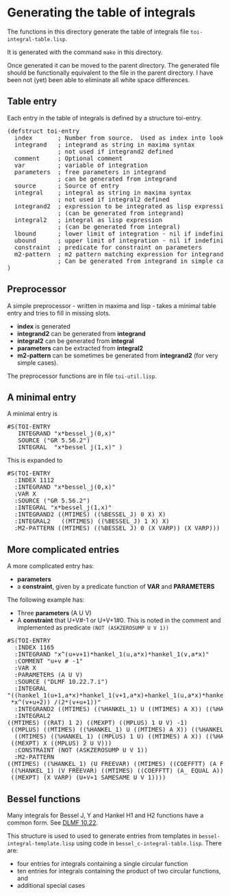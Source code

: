 # Generating the table of integrals

The functions in this directory generate the table of integrals 
file `toi-integral-table.lisp`.  

It is generated with the command `make` in this directory.

Once generated it can be moved to the parent directory.  The generated file should be functionally equivalent to the file in the parent directory.  I have been not (yet) been able to eliminate all white space differences.

## Table entry

Each entry in the table of integrals is defined by a structure toi-entry.

<pre>
(defstruct toi-entry
  index       ; Number from source.  Used as index into lookup table
  integrand   ; integrand as string in maxima syntax
              ; not used if integrand2 defined
  comment     ; Optional comment
  var         ; variable of integration
  parameters  ; free parameters in integrand
              ; can be generated from integrand
  source      ; Source of entry
  integral    ; integral as string in maxima syntax
              ; not used if integral2 defined
  integrand2  ; expression to be integrated as lisp expression
              ; (can be generated from integrand)
  integral2   ; integral as lisp expression
              ; (can be generated from integral)
  lbound      ; lower limit of integration - nil if indefinite
  ubound      ; upper limit of integration - nil if indefinite
  constraint  ; predicate for constraint on parameters
  m2-pattern  ; m2 pattern matching expression for integrand
              ; Can be generated from integrand in simple cases
)
</pre>

## Preprocessor

A simple preprocessor - written in maxima and lisp - takes a minimal table entry and tries to fill in missing slots.

*  **index** is generated
*  **integrand2** can be generated from **integrand**
*  **integral2** can be generated from **integral**
*  **parameters** can be extracted from **integral2**
*  **m2-pattern** can be sometimes be generated from **integrand2** (for very simple cases).

The preprocessor functions are in file `toi-util.lisp`.

## A minimal entry

A minimal entry is 
<pre>
#S(TOI-ENTRY
   INTEGRAND "x*bessel_j(0,x)"
   SOURCE ("GR 5.56.2")
   INTEGRAL  "x*bessel_j(1,x)" )
</pre>

This is expanded to
<pre>
#S(TOI-ENTRY
  :INDEX 1112
  :INTEGRAND "x*bessel_j(0,x)"
  :VAR X
  :SOURCE ("GR 5.56.2")
  :INTEGRAL "x*bessel_j(1,x)"
  :INTEGRAND2 ((MTIMES) ((%BESSEL_J) 0 X) X)
  :INTEGRAL2   ((MTIMES) ((%BESSEL_J) 1 X) X)
  :M2-PATTERN ((MTIMES) ((%BESSEL_J) 0 (X VARP)) (X VARP)))
</pre>

## More complicated entries

A more complicated entry has:

* **parameters**
* a **constraint**, given by a predicate function of **VAR** and **PARAMETERS**

The following example has:

* Three **parameters** (A U V)
* A **constraint** that U+V#-1 or U+V+1#0.  This is noted in the comment and implemented as predicate `(NOT (ASKZEROSUMP U V 1))`

<pre>
#S(TOI-ENTRY
  :INDEX 1165
  :INTEGRAND "x^(u+v+1)*hankel_1(u,a*x)*hankel_1(v,a*x)"
  :COMMENT "u+v # -1"
  :VAR X
  :PARAMETERS (A U V)
  :SOURCE ("DLMF 10.22.7.i")
  :INTEGRAL 
"((hankel_1(u+1,a*x)*hankel_1(v+1,a*x)+hankel_1(u,a*x)*hankel_1(v,a*x))
 *x^(v+u+2)) /(2*(v+u+1))"
  :INTEGRAND2 ((MTIMES) ((%HANKEL_1) U ((MTIMES) A X)) ((%HANKEL_1) V ((MTIMES) A X)) ((MEXPT) X ((MPLUS) 1 U V)))
  :INTEGRAL2   
((MTIMES) ((RAT) 1 2) ((MEXPT) ((MPLUS) 1 U V) -1)
 ((MPLUS) ((MTIMES) ((%HANKEL_1) U ((MTIMES) A X)) ((%HANKEL_1) V ((MTIMES) A X)))
  ((MTIMES) ((%HANKEL_1) ((MPLUS) 1 U) ((MTIMES) A X)) ((%HANKEL_1) ((MPLUS) 1 V) ((MTIMES) A X))))
 ((MEXPT) X ((MPLUS) 2 U V)))
  :CONSTRAINT (NOT (ASKZEROSUMP U V 1))
  :M2-PATTERN 
((MTIMES) ((%HANKEL_1) (U FREEVAR) ((MTIMES) ((COEFFTT) (A FREEVAR)) (X VARP)))
 ((%HANKEL_1) (V FREEVAR) ((MTIMES) ((COEFFTT) (A_ EQUAL A)) (X VARP)))
 ((MEXPT) (X VARP) (U+V+1 SAMESAME U V 1))))
</pre>

## Bessel functions

Many integrals for Bessel J, Y and Hankel H1 and H2 functions 
have a common form.  See [DLMF 10.22](https://dlmf.nist.gov/10.22).  

This structure is used to used to generate entries from templates in `bessel-integral-template.lisp` using code in `bessel_c-integral-table.lisp`.  There are:

* four entries for integrals containing a single circular function
* ten entries for integrals containing the product of two circular functions, and
* additional special cases
